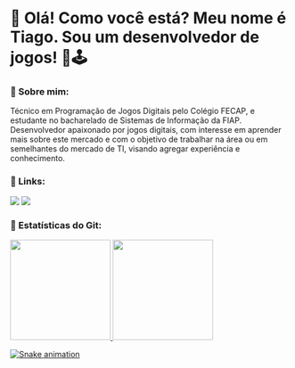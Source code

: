 # 👋 Olá! Como você está? Meu nome é Tiago.                                                                                                                                Sou um desenvolvedor de jogos! 🙂🕹

### 👤 Sobre mim:

Técnico em Programação de Jogos Digitais pelo Colégio FECAP, e estudante no bacharelado de Sistemas de Informação da FIAP. Desenvolvedor apaixonado por jogos digitais, com interesse em aprender mais sobre este mercado e com o objetivo de trabalhar na área ou em semelhantes do mercado de TI, visando agregar experiência e conhecimento.


<!--
**gholyra/gholyra** is a ✨ _special_ ✨ repository because its `README.md` (this file) appears on your GitHub profile.

Here are some ideas to get you started:

- 🔭 I’m currently working on ...
- 🌱 I’m currently learning ...
- 👯 I’m looking to collaborate on ...
- 🤔 I’m looking for help with ...
- 💬 Ask me about ...
- 📫 How to reach me: ...
- 😄 Pronouns: ...
- ⚡ Fun fact: ...
-->

### 🔗 Links:

<div>
<a href = "mailto:tiago.mlyra@gmail.com"><img src="https://img.shields.io/badge/Gmail-D14836?style=for-the-badge&logo=gmail&logoColor=white" target="_blank"></a>
<a href="https://www.linkedin.com/in/tiagomlyra/" target="_blank"><img src="https://img.shields.io/badge/-LinkedIn-%230077B5?style=for-the-badge&logo=linkedin&logoColor=white" target="_blank"></a>   
</div>

### 📅 Estatísticas do Git:
<div>
<a href="https://github.com/gholyra">
<img height="180em" src="https://github-readme-stats.vercel.app/api/top-langs/?username=gholyra&layout=compact&langs_count=7&theme=dracula"/>
<img height="180em" src="https://github-readme-stats.vercel.app/api?username=gholyra&show_icons=true&theme=dracula&include_all_commits=true&count_private=true"/>
</div>
  
![Snake animation](https://github.com/gholyra/gholyra/blob/output/github-contribution-grid-snake.svg)
